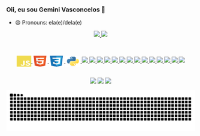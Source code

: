 ### Oii, eu sou Gemini Vasconcelos 👋

<!--
**gevasconcelos/gevasconcelos** is a ✨ _special_ ✨ repository because its `README.md` (this file) appears on your GitHub profile.

Here are some ideas to get you started:

- 🔭 I’m currently working on ...
- 🌱 I’m currently learning ...
- 👯 I’m looking to collaborate on ...
- 🤔 I’m looking for help with ...
- 💬 Ask me about ...
- 📫 How to reach me: ...
 
- ⚡ Fun fact: ...
-->

- 😄 Pronouns: ela(e)/dela(e)

<div align="center">
  <a href="https://github.com/gevasconcelos">
  <img height="160em" src="https://github-readme-stats.vercel.app/api?username=gevasconcelos&show_icons=true&theme=material-palenight&include_all_commits=true&count_private=true"/>
  <img height="160em" src="https://github-readme-stats.vercel.app/api/top-langs/?username=gevasconcelos&layout=compact&langs_count=7&theme=material-palenight"/>
</div>
 
  ##
  
  <div style="display: inline_block" align="center"><br>
  <img align="center" alt="Rafa-Js" height="30" width="40" src="https://raw.githubusercontent.com/devicons/devicon/master/icons/javascript/javascript-plain.svg">
  <img align="center" alt="Rafa-HTML" height="30" width="40" src="https://raw.githubusercontent.com/devicons/devicon/master/icons/html5/html5-original.svg">
  <img align="center" alt="Rafa-CSS" height="30" width="40" src="https://raw.githubusercontent.com/devicons/devicon/master/icons/css3/css3-original.svg">
  <img align="center" alt="Rafa-Python" height="30" width="40" src="https://raw.githubusercontent.com/devicons/devicon/master/icons/python/python-original.svg"> 
<!--     <img align="center" alt = "Ge-Linux"  src="https://img.icons8.com/color/48/000000/linux--v1.png"/>
   <img align="center" alt = "Ge-Git" src="https://img.icons8.com/color/48/000000/git.png"/>
    <img align="center" alt = "Ge-CSS"  src="https://img.icons8.com/color/48/000000/css3.png"/>
    <img align="center" alt = "Ge-HTML" src="https://img.icons8.com/color/48/000000/html-5--v1.png"/>
   <img src="https://img.icons8.com/color/48/000000/html-5--v1.png"/>
    <img align="center" alt = "Ge-Javascript" src="https://img.icons8.com/color/48/000000/javascript--v1.png"/>
    <img align="center" alt = "Ge-NodeJs" src="https://img.icons8.com/color/48/000000/nodejs.png"/>
     <img align="center" alt = "Ge-Angular" src="https://img.icons8.com/color/50/000000/angularjs.png"/>
    <img align="center" alt = "Ge-C++" src="https://img.icons8.com/color/48/000000/c-plus-plus-logo.png"/>
    <img align="center" alt = "Ge-Java" src="https://img.icons8.com/color/48/000000/java-coffee-cup-logo--v1.png"/>
    <img align="right" alt="Ge-pic" height="150" style="border-radius:50px;" 
<!--          src="https://cdn.discordapp.com/attachments/930536191563038753/930536632153698444/download20220102152904.png">
     --> 
   
   <img src="https://img.icons8.com/color/48/000000/linux--v1.png"/>
   <img src="https://img.icons8.com/color/48/000000/git.png"/>
   <img src="https://img.icons8.com/color/48/000000/c-plus-plus-logo.png"/>
   <img src="https://img.icons8.com/color/48/000000/html-5--v1.png"/>
   <img src="https://img.icons8.com/color/48/000000/css3.png"/>
   <img src="https://img.icons8.com/color/48/000000/sass.png"/>
   <img src="https://img.icons8.com/color/48/000000/javascript--v1.png"/>
   <img src="https://img.icons8.com/color/48/000000/typescript.png"/>
   <img src="https://img.icons8.com/color/48/000000/nodejs.png"/>
   <img src="https://img.icons8.com/color/48/undefined/python--v1.png"/>
   <img src="https://img.icons8.com/color/48/000000/angularjs.png"/>
   <img src="https://img.icons8.com/color/48/000000/ionic.png"/>
   <img src="https://img.icons8.com/color/48/000000/react-native.png"/>
   <img src="https://img.icons8.com/color/48/000000/mysql-logo.png"/>
   
   
</div>
  
 ##
 
  
  <div align="center"> 

<!--   <a href="https://instagram.com/gealvss" target="_blank"><img src="https://img.shields.io/badge/-Instagram-%23E4405F?style=for-the-badge&logo=instagram&logoColor=white" target="_blank"></a> -->
 <a href="https://discord.gg/392402912250298371" target="_blank"><img src="https://img.shields.io/badge/Discord-7289DA?style=for-the-badge&logo=discord&logoColor=white" target="_blank"></a> 
  <a href = "mailto:geminivasconceelos@gmail.com"><img src="https://img.shields.io/badge/-Gmail-%23333?style=for-the-badge&logo=gmail&logoColor=white" target="_blank"></a>
  <a href="https://www.linkedin.com/in/gemini-vasconcelos-955236214/" target="_blank"><img src="https://img.shields.io/badge/-LinkedIn-%230077B5?style=for-the-badge&logo=linkedin&logoColor=white" target="_blank"></a> 
    
   ![Snake animation](https://github.com/gevasconcelos/gevasconcelos/blob/output/github-contribution-grid-snake.svg)


 
 
</div>

  
  ##
